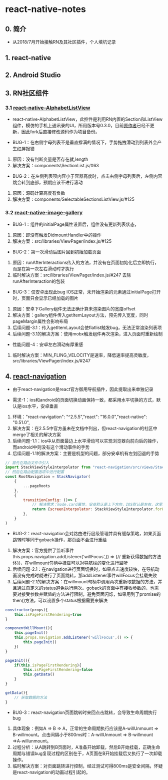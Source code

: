 # react-native-notes

## 0. 简介

* 从2018/7月开始接触RN及其社区插件，个人填坑记录

## 1. react-native

## 2. Android Studio

## 3. RN社区组件

### 3.1 [react-native-AlphabetListView](https://github.com/elizond0/react-native-alphabetlistview)

* react-native-AlphabetListView，此控件是利用RN内置的Section和ListView组件，模仿的手机上通讯录的UI，所用版本号0.3.0，目前[原作者](https://github.com/i6mi6/react-native-alphabetlistview)已经不更新，因此fork后直接修改源码作为项目备份。

* BUG-1：在右侧字母列表不是垂直撑满的情况下，手势拖拽滑动到列表外会产生红屏报错
1. 原因：没有判断变量是否存在就,length
2. 解决方案：components\SectionList.js/#63

* BUG-2：在左侧列表项内容小于容器高度时，点击右侧字母列表后，左侧内容跳会转到底部，预期应该不进行滚动
1. 原因：源码计算高度有负数
2. 解决方案：components/SelectableSectionsListView.js/#125

### 3.2 [react-native-image-gallery](https://github.com/elizond0/react-native-image-gallery)

* BUG-1：组件的initialPage属性设置后，组件没有更新列表状态，
1. 原因：即没有触发DidmountHandler中的操作
2. 解决方案：src/libraries/ViewPager/index.js/#125

* BUG-2：第一次滑动后图片回到初始加载页面
1. 原因：runAfterInteractions传入的方法，并没有在页面初始化后立即执行，而是在第一次左右滑动时才执行
2. 临时解决方案：src/libraries/ViewPager/index.js/#247 去除runAfterInteraction的包装

* BUG-3：仅安卓出现此bug IOS正常，未开始渲染的元素通过initialPage打开时，页面只会显示已经加载的图片
1. 原因：安卓下Gallery组件无法正确计算未渲染图片的宽度offset
2. 解决方案：gallery组件传入getItemLayout方法，预先传入宽度，同时pageMargin属性会影响布局
3. 后续问题-3.1：传入getItemLayout会使flatlist触发bug，无法正常渲染列表项
4. 后续问题-3.1的解决方案：使用mobx触发组件再次渲染，进入页面时重新绘制

* 性能问题-4：安卓左右滑动有厚重感
1. 临时解决方案：MIN_FLING_VELOCITY是速率，降低速率提高灵敏度，src/libraries/ViewPager/index.js/#247

## 4. [react-navigation](https://github.com/react-navigation/react-navigation)

* 由于react-navigation是react官方御用导航插件，因此提取出来单独记录

* 需求-1：ios和android的页面切换动画保持一致，都采用水平切换的方式，默认是ios水平，安卓垂直
1. 环境："react-navigation": "^2.5.5","react": "16.0.0","react-native": "0.51.0",
2. 解决方案：在2.5.5中官方虽未在文档中列出，但react-navigation的社区中merge了相关的解决方案
3. 后续问题-1.1：ios中从页面最边上水平滑动可以实现浏览器向前向后的操作，而android中则没有这个滑动事件的手势
4. 后续问题-1.1的解决方案：主要是机型的问题，部分安卓机有左划回退的手势

```js
// 首先在路由文件中引入
import StackViewStyleInterpolator from "react-navigation/src/views/StackView/StackViewStyleInterpolator";
// 然后在路由配置选项中进行配置
const RootNavigation = StackNavigator(
    {
        ...pageRoots
    },
    {
        transitionConfig: ()=> {
            // 解决需求：mode.card属性，安卓默认是上下方向，IOS默认是左右，这里统一成水平方向
            return {screenInterpolator: StackViewStyleInterpolator.forHorizontal}
        },
    }
)

```

* BUG-2：react-navigation会对路由进行层级管理并具有缓存策略，如果页面跳转时等同于goback操作，那页面不会进行重绘
1. 解决方案：官方提供了监听事件this.props.navigation.addListener('willFocus',() => {// 重新获得数据的方法体})，在willmount句柄中挂载可以对导航栏的变化进行监听
2. 后续问题-2.1：在navigation进行页面切换时，如果点击速度较快，在导航动画没有完成时就进行了页面跳转，那addListener事件willFocus会挂载失败
3. 后续问题-2.1的解决方案：在willmount句柄中调用两次重新取数据的方法，并且通过自定义的status避免执行两次。goback的页面中有接收参数的，也需要对接受参数并赋值的方法进行限制，避免页面闪烁，如果用到了promise的then()方法，可以设置多个status根据需要来解决

```js
constructor(props){
    this.isPageFirstRendering=true
}

componentWillMount(){
    this.pageInit()
    this.props.navigation.addListener('willFocus',() => {
        this.pageInit()
    })
}

pageInit(){
    if(this.isPageFirstRendering){
        this.isPageFirstRendering=false
        this.getData()
    }
}

getData(){
    // 获取数据的方法
}
```

* BUG-3：react-navigation页面跳转时来回点击跳转，会导致生命周期执行bug
1. 具体现象：例如A => B => A，正常的生命周期执行应该是A-willUnmount => B-willmount。点击间隔小于800ms时：A-willUnmount => B-willmount =>A-willunmount。
2. 过程分析：从A跳转到B页面时，A准备开始卸载，然后B开始挂载，正确生命周期与错误bug复现过程的区别在于，A页面在B开始挂载后又执行了一次卸载操作。
3. 临时解决方案：对页面跳转进行控制，经过测试可得800ms是安全间隔，怀疑是react-navigation的动画过程引起的。
